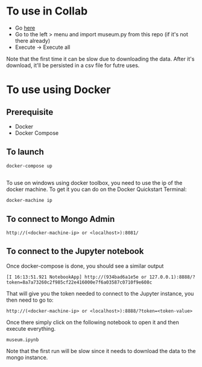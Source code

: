 # To use in Collab

* Go [here](https://colab.research.google.com/drive/1DLjOVIUt7f2tcP7GP70BoI7HrvmitjKQ)
* Go to the left > menu and import museum.py from this repo (if it's not there already)
* Execute -> Execute all

Note that the first time it can be slow due to downloading the data. After it's download, it'll be persisted in a csv file for futre uses.

# To use using Docker

## Prerequisite

* Docker
* Docker Compose

## To launch
```
docker-compose up
```

##

To use on windows using docker toolbox, you need to use the ip of the docker machine. To get it you can do on the Docker Quickstart Terminal:
```
docker-machine ip
```

## To connect to Mongo Admin
```
http://(<docker-machine-ip> or <localhost>):8081/
```

## To connect to the Jupyter notebook

Once docker-compose is done, you should see a similar output

```
[I 16:13:51.921 NotebookApp] http://(934bad6a1e5e or 127.0.0.1):8888/?token=8a7a73260c2f985cf22e416000e7f6a03587c0710f9e608c
```

That will give you the token needed to connect to the Jupyter instance, you then need to go to:

```
http://(<docker-machine-ip> or <localhost>):8888/?token=<token-value>
```

Once there simply click on the following notebook to open it and then execute everything.

```
museum.ipynb
```

Note that the first run will be slow since it needs to download the data to the mongo instance.


